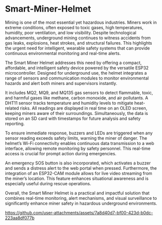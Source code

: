 # Smart-Miner-Helmet

Mining is one of the most essential yet hazardous industries. Miners work in extreme conditions, often exposed to toxic gases, high temperatures, humidity, poor ventilation, and low visibility. Despite technological advancements, underground mining continues to witness accidents from gas leaks, explosions, heat strokes, and structural failures. This highlights the urgent need for intelligent, wearable safety systems that can provide continuous environmental monitoring and real-time alerts.

The Smart Miner Helmet addresses this need by offering a compact, affordable, and intelligent safety device powered by the versatile ESP32 microcontroller. Designed for underground use, the helmet integrates a range of sensors and communication modules to monitor environmental hazards and alert both miners and supervisors instantly.

It includes MQ2, MQ9, and MQ135 gas sensors to detect flammable, toxic, and harmful gases like methane, carbon monoxide, and air pollutants. A DHT11 sensor tracks temperature and humidity levels to mitigate heat-related risks. All readings are displayed in real time on an OLED screen, keeping miners aware of their surroundings. Simultaneously, the data is stored on an SD card with timestamps for future analysis and safety reporting.

To ensure immediate response, buzzers and LEDs are triggered when any sensor reading exceeds safety limits, warning the miner of danger. The helmet’s Wi-Fi connectivity enables continuous data transmission to a web interface, allowing remote monitoring by safety personnel. This real-time access is crucial for prompt action during emergencies.

An emergency SOS button is also incorporated, which activates a buzzer and sends a distress alert to the web portal when pressed. Furthermore, the integration of an ESP32-CAM module allows for live video streaming from the miner’s location. This feature enhances situational awareness and is especially useful during rescue operations.

Overall, the Smart Miner Helmet is a practical and impactful solution that combines real-time monitoring, alert mechanisms, and visual surveillance to significantly enhance miner safety in hazardous underground environments.

https://github.com/user-attachments/assets/7a8d40d7-bf00-423d-b0dc-223aa8df077b
